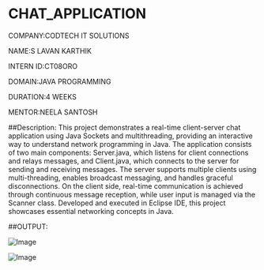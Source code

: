 # CHAT_APPLICATION
COMPANY:CODTECH IT SOLUTIONS

NAME:S LAVAN KARTHIK

INTERN ID:CT08ORO

DOMAIN:JAVA PROGRAMMING

DURATION:4 WEEKS

MENTOR:NEELA SANTOSH

##Description: 
This project demonstrates a real-time client-server chat application using Java Sockets and multithreading, providing an interactive way to understand network programming in Java. The application consists of two main components: Server.java, which listens for client connections and relays messages, and Client.java, which connects to the server for sending and receiving messages. The server supports multiple clients using multi-threading, enables broadcast messaging, and handles graceful disconnections. On the client side, real-time communication is achieved through continuous message reception, while user input is managed via the Scanner class. Developed and executed in Eclipse IDE, this project showcases essential networking concepts in Java.

##OUTPUT:

![Image](https://github.com/user-attachments/assets/25440dc1-d019-4a84-8cbb-dd249f9e4ac8)



![Image](https://github.com/user-attachments/assets/56da1fb4-70e2-487f-9cea-26565b1fd53c)

